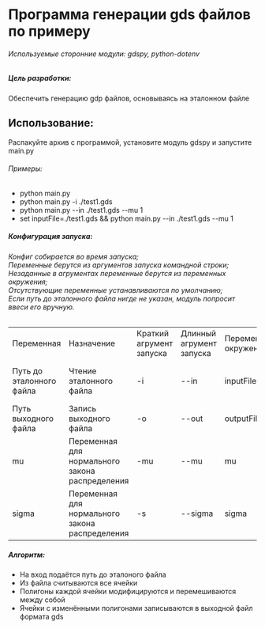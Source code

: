 <h1>Программа генерации gds файлов по примеру</h1>

<h6>Используемые сторонние модули: gdspy, python-dotenv</h6>

<h5>Цель разработки:</h5>
<p>Обеспечить генерацию gdp файлов, основываясь на эталонном файле</p>

<h2>Использование:</h2>
<p>Распакуйте архив с программой, установите модуль gdspy и запустите main.py</p>
<h6>Примеры:</h6>
<ul>
    <li>python main.py</li>
    <li>python main.py -i ./test1.gds</li>
    <li>python main.py --in ./test1.gds --mu 1</li>
    <li>set inputFile=./test1.gds && python main.py --in ./test1.gds --mu 1</li>
</ul>

<h5>Конфигурация запуска:</h5>
<h6>Конфиг собирается во время запуска;<br>
Переменные берутся из аргументов запуска командной строки;<br>
Незаданные в агрументах переменные берутся из переменных окружения;<br>
Отсутствующие переменные устанавливаются по умолчанию;<br>
Если путь до эталонного файла нигде не указан, модуль попросит ввеси его вручную.</h6>
<table>
    <tr>
        <td>Переменная</td>
        <td>Назначение</td>
        <td>Краткий агрумент запуска</td>
        <td>Длинный агрумент запуска</td>
        <td>Переменная окружения</td>
        <td>Значение по умолчанию</td>
    </tr>
    <tr>
        <td>Путь до эталонного файла</td>
        <td>Чтение эталонного файла</td>
        <td>-i</td>
        <td>--in</td>
        <td>inputFile</td>
        <td>Модуль запросит ввод вручную</td>
    </tr>
    <tr>
        <td>Путь выходного файла</td>
        <td>Запись выходного файла</td>
        <td>-o</td>
        <td>--out</td>
        <td>outputFile</td>
        <td>./out.gds</td>
    </tr>
    <tr>
        <td>mu</td>
        <td>Переменная для нормального закона распределения</td>
        <td>-mu</td>
        <td>--mu</td>
        <td>mu</td>
        <td>0</td>
    </tr>
    <tr>
        <td>sigma</td>
        <td>Переменная для нормального закона распределения</td>
        <td>-s</td>
        <td>--sigma</td>
        <td>sigma</td>
        <td>1</td>
    </tr>
</table>

<h5>Алгоритм:</h5>
<ul>
    <li>На вход подаётся путь до эталоного файла</li>
    <li>Из файла считываются все ячейки</li>
    <li>Полигоны каждой ячейки модифицируются и перемешиваются между собой</li>
    <li>Ячейки с изменёнными полигонами записываются в выходной файл формата gds</li>
</ul>